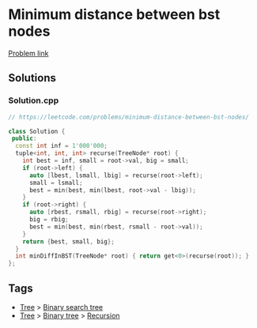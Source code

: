 # Minimum distance between bst nodes

[Problem link](https://leetcode.com/problems/minimum-distance-between-bst-nodes/)

## Solutions


### Solution.cpp
```cpp
// https://leetcode.com/problems/minimum-distance-between-bst-nodes/

class Solution {
 public:
  const int inf = 1'000'000;
  tuple<int, int, int> recurse(TreeNode* root) {
    int best = inf, small = root->val, big = small;
    if (root->left) {
      auto [lbest, lsmall, lbig] = recurse(root->left);
      small = lsmall;
      best = min(best, min(lbest, root->val - lbig));
    }
    if (root->right) {
      auto [rbest, rsmall, rbig] = recurse(root->right);
      big = rbig;
      best = min(best, min(rbest, rsmall - root->val));
    }
    return {best, small, big};
  }
  int minDiffInBST(TreeNode* root) { return get<0>(recurse(root)); }
};
```
## Tags

* [Tree](/README.md#Tree) > [Binary search tree](/README.md#Tree-Binary_search_tree)
* [Tree](/README.md#Tree) > [Binary tree](/README.md#Tree-Binary_tree) > [Recursion](/README.md#Tree-Binary_tree-Recursion)

